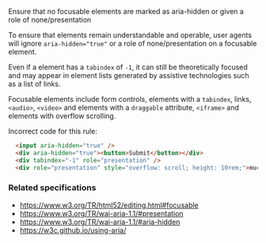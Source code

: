 Ensure that no focusable elements are marked as aria-hidden or given a role of none/presentation

To ensure that elements remain understandable and operable, user agents will ignore `aria-hidden="true"`
or a role of none/presentation on a focusable element.

Even if a element has a `tabindex` of `-1`, it can still be theoretically focused and may appear in
element lists generated by assistive technologies such as a list of links.

Focusable elements include form controls, elements with a `tabindex`, links, `<audio>`, `<video>` and
elements with a `draggable` attribute, `<iframe>` and elements with overflow scrolling.

Incorrect code for this rule:
```html
  <input aria-hidden="true" />
  <div aria-hidden="true"><button>Submit</button></div>
  <div tabindex="-1" role="presentation" />
  <div role="presentation" style="overflow: scroll; height: 10rem;">much content...</div>
```

### Related specifications

* https://www.w3.org/TR/html52/editing.html#focusable
* https://www.w3.org/TR/wai-aria-1.1/#presentation
* https://www.w3.org/TR/wai-aria-1.1/#aria-hidden
* https://w3c.github.io/using-aria/

